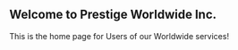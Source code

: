 ## Welcome to Prestige Worldwide Inc.

This is the home page for Users of our Worldwide services!

<script>
  window.intercomSettings = {
    app_id: "e3cmew4c",
    name: "Peter Dalton", // Full name
    email: "peter.dalton@intercom.io", // Email address
    created_at: 1312182000 // Signup date as a Unix timestamp
  };
  </script>
<script>(function(){var w=window;var ic=w.Intercom;if(typeof ic==="function"){ic('reattach_activator');ic('update',intercomSettings);}else{var d=document;var i=function(){i.c(arguments)};i.q=[];i.c=function(args){i.q.push(args)};w.Intercom=i;function l(){var s=d.createElement('script');s.type='text/javascript';s.async=true;s.src='https://widget.intercom.io/widget/e3cmew4c';var x=d.getElementsByTagName('script')[0];x.parentNode.insertBefore(s,x);}if(w.attachEvent){w.attachEvent('onload',l);}else{w.addEventListener('load',l,false);}}})()</script>



